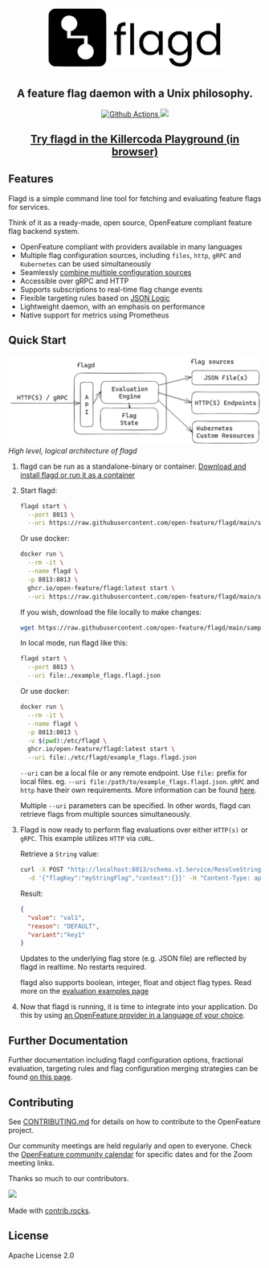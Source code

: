 <!-- markdownlint-disable MD033 -->
<h1 align="center">
  <img src="images/flagD.png" width="350px;" >
</h1>

<h2 align="center">A feature flag daemon with a Unix philosophy.</h4>

<p align="center">
  <a href="https://github.com/open-feature/flagd/actions">
    <img src="https://github.com/open-feature/flagd/actions/workflows/build.yaml/badge.svg" alt="Github Actions">
  </a>
  <a href="https://goreportcard.com/report/github.com/open-feature/flagd">
    <img src="https://goreportcard.com/badge/github.com/open-feature/flagd">
  </a>
</a>
</p>

<h2 align="center"><a href="https://killercoda.com/open-feature/scenario/flagd-demo" target="_blank">Try flagd in the Killercoda Playground (in browser)</a></h4>
<!-- markdownlint-enable MD033 -->

## Features

Flagd is a simple command line tool for fetching and evaluating feature flags for services.

Think of it as a ready-made, open source, OpenFeature compliant feature flag backend system.

- OpenFeature compliant with providers available in many languages
- Multiple flag configuration sources, including `files`, `http`, `gRPC` and `Kubernetes` can be used simultaneously
- Seamlessly [combine multiple configuration sources](docs/configuration/flag_configuration_merging.md)
- Accessible over gRPC and HTTP
- Supports subscriptions to real-time flag change events
- Flexible targeting rules based on [JSON Logic](https://jsonlogic.com/)
- Lightweight daemon, with an emphasis on performance
- Native support for metrics using Prometheus

## Quick Start

![logical architecture of flagd](docs/images/flagd-logical-architecture.jpg)
*High level, logical architecture of flagd*

1. flagd can be run as a standalone-binary or container. [Download and install flagd or run it as a container](docs/usage/installation_options.md)

2. Start flagd:

    ```sh
    flagd start \
      --port 8013 \
      --uri https://raw.githubusercontent.com/open-feature/flagd/main/samples/example_flags.flagd.json
    ```

    Or use docker:

    ```sh
    docker run \
      --rm -it \
      --name flagd \
      -p 8013:8013 \
      ghcr.io/open-feature/flagd:latest start \
      --uri https://raw.githubusercontent.com/open-feature/flagd/main/samples/example_flags.flagd.json
    ```

    If you wish, download the file locally to make changes:

    ```sh
    wget https://raw.githubusercontent.com/open-feature/flagd/main/samples/example_flags.flagd.json
    ```

    In local mode, run flagd like this:
    
    ```sh
    flagd start \
      --port 8013 \
      --uri file:./example_flags.flagd.json
    ```

    Or use docker:

    ```sh
    docker run \
      --rm -it \
      --name flagd \
      -p 8013:8013 \
      -v $(pwd):/etc/flagd \
      ghcr.io/open-feature/flagd:latest start \
      --uri file:./etc/flagd/example_flags.flagd.json
    ```
    
    `--uri` can be a local file or any remote endpoint. Use `file:` prefix for local files. eg. `--uri file:/path/to/example_flags.flagd.json`. `gRPC` and `http` have their own requirements. More information can be found [here](docs/configuration/configuration.md#uri-patterns).

    Multiple `--uri` parameters can be specified. In other words, flagd can retrieve flags from multiple sources simultaneously.

3. Flagd is now ready to perform flag evaluations over either `HTTP(s)` or `gRPC`. This example utilizes `HTTP` via `cURL`.

    Retrieve a `String` value:
    
    ```sh
    curl -X POST "http://localhost:8013/schema.v1.Service/ResolveString" \
      -d '{"flagKey":"myStringFlag","context":{}}' -H "Content-Type: application/json"
    ```
    Result:
    ```json
    {
      "value": "val1",
      "reason": "DEFAULT",
      "variant":"key1"
    }
    ```

    Updates to the underlying flag store (e.g. JSON file) are reflected by flagd in realtime. No restarts required.

    flagd also supports boolean, integer, float and object flag types. Read more on the [evaluation examples page](docs/usage/evaluation_examples.md)

4. Now that flagd is running, it is time to integrate into your application. Do this by using [an OpenFeature provider in a language of your choice](https://github.com/open-feature/flagd/blob/main/docs/usage/flagd_providers.md).

## Further Documentation

Further documentation including flagd configuration options, fractional evaluation, targeting rules and flag configuration merging strategies can be found [on this page](docs/README.md).

## Contributing

See [CONTRIBUTING.md](CONTRIBUTING.md) for details on how to contribute to the OpenFeature project.

Our community meetings are held regularly and open to everyone.
Check the [OpenFeature community calendar](https://calendar.google.com/calendar/u/0?cid=MHVhN2kxaGl2NWRoMThiMjd0b2FoNjM2NDRAZ3JvdXAuY2FsZW5kYXIuZ29vZ2xlLmNvbQ) for specific dates and for the Zoom meeting links.

Thanks so much to our contributors.

<!-- markdownlint-disable MD033 -->
<a href="https://github.com/open-feature/flagd/graphs/contributors">
  <img src="https://contrib.rocks/image?repo=open-feature/flagd" />
</a>
<!-- markdownlint-enable MD033 -->

Made with [contrib.rocks](https://contrib.rocks).

## License

Apache License 2.0
